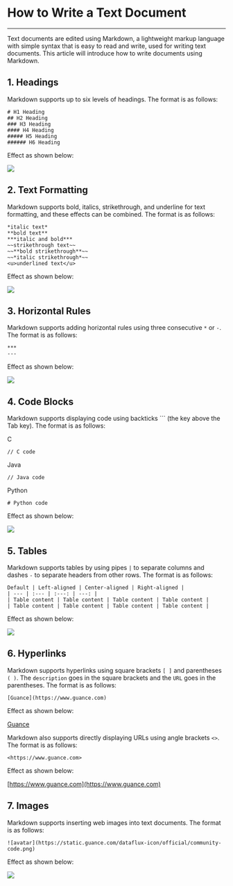 # How to Write a Text Document
---

Text documents are edited using Markdown, a lightweight markup language with simple syntax that is easy to read and write, used for writing text documents. This article will introduce how to write documents using Markdown.

## 1. Headings

Markdown supports up to six levels of headings. The format is as follows:

```
# H1 Heading
## H2 Heading
### H3 Heading
#### H4 Heading
##### H5 Heading
###### H6 Heading
```

Effect as shown below:

![](img/1.markdown_1.1.png)

## 2. Text Formatting

Markdown supports bold, italics, strikethrough, and underline for text formatting, and these effects can be combined. The format is as follows:

```
*italic text*
**bold text**
***italic and bold***
~~strikethrough text~~ 
~~**bold strikethrough**~~ 
~~*italic strikethrough*~~ 
<u>underlined text</u>
```

Effect as shown below:

![](img/1.markdown_2.png)

## 3. Horizontal Rules

Markdown supports adding horizontal rules using three consecutive `*` or `-`. The format is as follows:

```
***
---
```

Effect as shown below:

![](img/1.markdown_3.png)

## 4. Code Blocks

Markdown supports displaying code using backticks ``` (the key above the Tab key). The format is as follows:

C
```
// C code
```

Java
```
// Java code
```

Python
```
# Python code
```

Effect as shown below:

![](img/1.markdown_4.png)

## 5. Tables

Markdown supports tables by using pipes `|` to separate columns and dashes `-` to separate headers from other rows. The format is as follows:

```
Default | Left-aligned | Center-aligned | Right-aligned |
| --- | :--- | :---: | ---: |
| Table content | Table content | Table content | Table content |
| Table content | Table content | Table content | Table content |
```

Effect as shown below:

![](img/1.markdown_5.1.png)

## 6. Hyperlinks

Markdown supports hyperlinks using square brackets `[ ]` and parentheses `( )`. The `description` goes in the square brackets and the `URL` goes in the parentheses. The format is as follows:

```
[Guance](https://www.guance.com)
```

Effect as shown below:

[Guance](https://www.guance.com)

Markdown also supports directly displaying URLs using angle brackets `<>`. The format is as follows:

```
<https://www.guance.com>
```

Effect as shown below:

[https://www.guance.com](https://www.guance.com)

## 7. Images

Markdown supports inserting web images into text documents. The format is as follows:

```
![avatar](https://static.guance.com/dataflux-icon/official/community-code.png)
```

Effect as shown below:

![](img/1.picture_1.png)